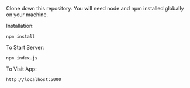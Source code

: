 Clone down this repository. You will need node and npm installed globally on your machine.

Installation:

```npm install```

To Start Server:

```npm index.js```

To Visit App:

```http://localhost:5000```